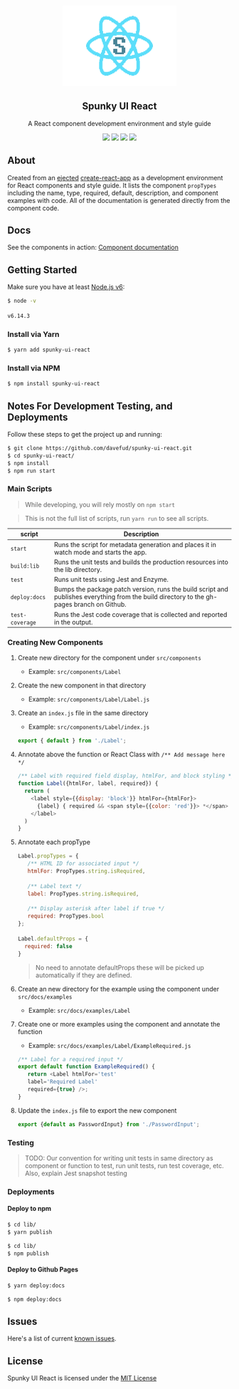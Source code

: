 <p align="center">
  <a href="https://github.com/davefud/spunky-ui-react#readme">
    <img alt="Spunky UI React" src="https://github.com/davefud/spunky-ui-react/raw/master/public/logo.png" height="181" width="256">
  </a>
</p>

<h2 align="center">
  Spunky UI React
</h2>

<p align="center">
  A React component development environment and style guide
</p>

<p align="center">
  <a href="https://www.npmjs.com/package/spunky-ui-react"><img src="https://img.shields.io/npm/v/spunky-ui-react.svg?style=flat-square"></a>
  <a href="https://www.npmjs.com/package/spunky-ui-react"><img src="https://img.shields.io/npm/dm/spunky-ui-react.svg?style=flat-square"></a>
  <a href="https://travis-ci.org/davefud/spunky-ui-react"><img src="https://img.shields.io/travis/davefud/spunky-ui-react/master.svg?style=flat-square"></a>
  <a href="https://github.com/davefud/spunky-ui-react/blob/master/LICENSE"><img src="https://img.shields.io/badge/license-MIT-blue.svg"></a>
</p>

## About

Created from an [ejected](https://github.com/facebook/create-react-app/blob/master/packages/react-scripts/template/README.md#npm-run-eject) [create-react-app](https://github.com/facebook/create-react-app) as a development environment for React components and style guide. It lists the component `propTypes` including the name, type, required, default, description, and component examples with code. All of the documentation is generated directly from the component code.

## Docs

See the components in action: [Component documentation](http://davefud.github.io/spunky-ui-react/)

## Getting Started

Make sure you have at least [Node.js v6](https://nodejs.org/):

```bash
$ node -v

v6.14.3
```

### Install via Yarn

```bash
$ yarn add spunky-ui-react
```

### Install via NPM

```bash
$ npm install spunky-ui-react
```

## Notes For Development Testing, and Deployments

Follow these steps to get the project up and running:

```bash
$ git clone https://github.com/davefud/spunky-ui-react.git
$ cd spunky-ui-react/
$ npm install
$ npm run start
```

### Main Scripts

> While developing, you will rely mostly on `npm start`

> This is not the full list of scripts, run `yarn run` to see all scripts.

|script|Description|
|------------------|-----------|
|`start`|Runs the script for metadata generation and places it in watch mode and starts the app.|
|`build:lib`|Runs the unit tests and builds the production resources into the lib directory.|
|`test`|Runs unit tests using Jest and Enzyme.|
|`deploy:docs`|Bumps the package patch version, runs the build script and publishes everything from the build directory to the gh-pages branch on Github.|
|`test-coverage`|Runs the Jest code coverage that is collected and reported in the output.|

### Creating New Components

1. Create new directory for the component under `src/components`
   * Example: `src/components/Label`
2. Create the new component in that directory
   *  Example: `src/components/Label/Label.js`
3. Create an `index.js` file in the same directory
   * Example: `src/components/Label/index.js`
   ```javascript
   export { default } from './Label';
   ```
4. Annotate above the function or React Class with `/** Add message here */`
    ```javascript
    /** Label with required field display, htmlFor, and block styling */
    function Label({htmlFor, label, required}) {
      return (
        <label style={{display: 'block'}} htmlFor={htmlFor}>
          {label} { required && <span style={{color: 'red'}}> *</span> }
        </label>
      )
    }
    ```
5. Annotate each propType
   ```javascript
   Label.propTypes = {
      /** HTML ID for associated input */
      htmlFor: PropTypes.string.isRequired,

      /** Label text */
      label: PropTypes.string.isRequired,

      /** Display asterisk after label if true */
      required: PropTypes.bool
   };

   Label.defaultProps = {
     required: false
   }
   ```
   > No need to annotate defaultProps these will be picked up automatically if they are defined.
6. Create an new directory for the example using the component under `src/docs/examples`
   * Example: `src/docs/examples/Label`
7. Create one or more examples using the component and annotate the function
   * Example: `src/docs/examples/Label/ExampleRequired.js`
   ```javascript
   /** Label for a required input */
   export default function ExampleRequired() {
      return <Label htmlFor='test'
      label='Required Label' 
      required={true} />;
   }
   ```
8. Update the `index.js` file to export the new component

   ```javascript
   export {default as PasswordInput} from './PasswordInput';
   ```

### Testing

> TODO: Our convention for writing unit tests in same directory as component or function to test, run unit tests, run test coverage, etc. Also, explain Jest snapshot testing

### Deployments

#### Deploy to npm

```bash
$ cd lib/
$ yarn publish
```

```bash
$ cd lib/
$ npm publish
```

#### Deploy to Github Pages

```bash
$ yarn deploy:docs
```

```bash
$ npm deploy:docs
```

## Issues

Here's a list of current [known issues](https://github.com/davefud/spunky-ui-react/issues).


## License

Spunky UI React is licensed under the [MIT License](https://github.com/davefud/spunky-ui-react/blob/master/LICENSE.txt)
